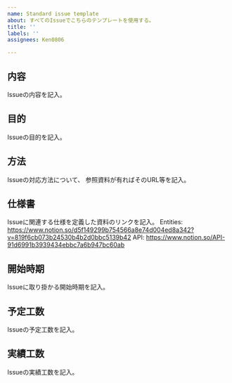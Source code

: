 ```yaml
---
name: Standard issue template
about: すべてのIssueでこちらのテンプレートを使用する。
title: ''
labels: ''
assignees: Ken0806

---
```


内容
-
Issueの内容を記入。

目的
-
Issueの目的を記入。

方法
-
Issueの対応方法について、
参照資料が有ればそのURL等を記入。

仕様書
-
Issueに関連する仕様を定義した資料のリンクを記入。
Entities: https://www.notion.so/d5f149299b754566a8e74d004ed8a342?v=819f6cb073b24530b4b2d0bbc5139b42
API: https://www.notion.so/API-91d6991b3939434ebbc7a6b947bc60ab

開始時期
-
Issueに取り掛かる開始時期を記入。

予定工数
-
Issueの予定工数を記入。

実績工数
-
Issueの実績工数を記入。

